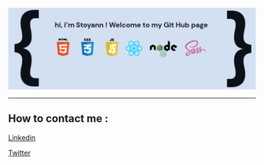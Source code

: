 ![Logo de Fisheye](/github-banner.png)



****

## How to contact me :

[Linkedin](https://www.linkedin.com/in/stoyann-velten-a31025202/)

[Twitter](https://twitter.com/DevStoyann)
